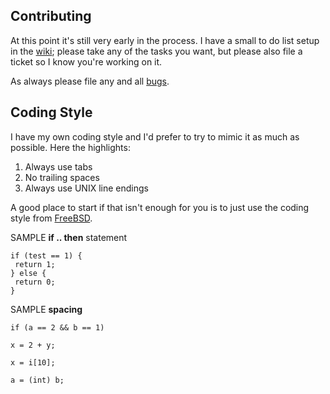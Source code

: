 ## Contributing
At this point it's still very early in the process. I have a small to do list setup in the [wiki](https://github.com/steveno/balistica/wiki/To-Do); please take
any of the tasks you want, but please also file a ticket so I know you're working on it.

As always please file any and all [bugs](https://github.com/steveno/balistica/issues?state=open).

## Coding Style
I have my own coding style
and I'd prefer to try to mimic it as much as possible. Here the highlights:
 1. Always use tabs
 2. No trailing spaces 
 3. Always use UNIX line endings

A good place to start if that isn't enough for you is to just use the coding style from [FreeBSD](http://www.freebsd.org/cgi/man.cgi?query=style&sektion=9).

SAMPLE **if .. then** statement
``` Vala
if (test == 1) {
 return 1;
} else {
 return 0;
}
```

SAMPLE **spacing**
```Vala
if (a == 2 && b == 1)

x = 2 + y;

x = i[10];

a = (int) b;
```
